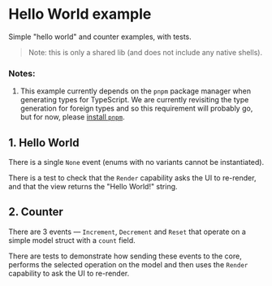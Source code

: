 # Hello World example

Simple "hello world" and counter examples, with tests.

> Note: this is only a shared lib (and does not include any native shells).

### Notes:

1. This example currently depends on the `pnpm` package manager when generating types for TypeScript. We are currently revisiting the type generation for foreign types and so this requirement will probably go, but for now, please [install `pnpm`](https://pnpm.io/installation).

## 1. Hello World

There is a single `None` event (enums with no variants cannot be instantiated).

There is a test to check that the `Render` capability asks the UI to re-render, and that the view returns the "Hello World!" string.

## 2. Counter

There are 3 events — `Increment`, `Decrement` and `Reset` that operate on a simple model struct with a `count` field.

There are tests to demonstrate how sending these events to the core, performs the selected operation on the model and then uses the `Render` capability to ask the UI to re-render.
